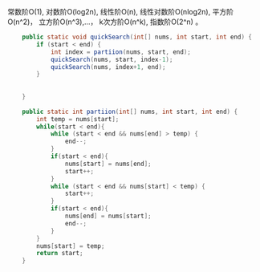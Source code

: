 常数阶O(1),  对数阶O(log2n),  线性阶O(n),  线性对数阶O(nlog2n),  平方阶O(n^2)， 立方阶O(n^3),...， k次方阶O(n^k), 指数阶O(2^n) 。


```java
    public static void quickSearch(int[] nums, int start, int end) {
		if (start < end) {
			int index = partiion(nums, start, end);
			quickSearch(nums, start, index-1);
			quickSearch(nums, index+1, end);
		}
		
		
	}
    
    public static int partiion(int[] nums, int start, int end) {
		int temp = nums[start];
		while(start < end){
			while (start < end && nums[end] > temp) {
				end--;
			}
			if(start < end){
				nums[start] = nums[end];
				start++;
			}
			while (start < end && nums[start] < temp) {
				start++;
			}
			if(start < end){
				nums[end] = nums[start];
				end--;
			}
		}
		nums[start] = temp;
		return start;
	}
```
